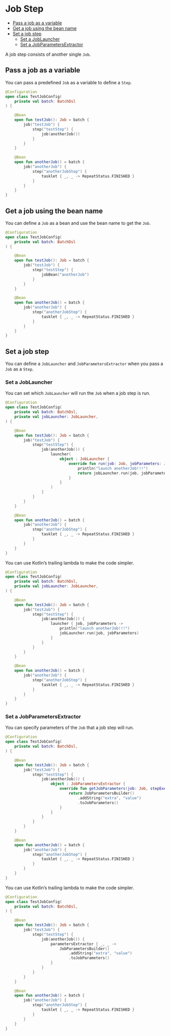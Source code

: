 # Job Step

- [Pass a job as a variable](#pass-a-job-as-a-variable)
- [Get a job using the bean name](#get-a-job-using-the-bean-name)
- [Set a job step](#set-a-job-step)
  - [Set a JobLauncher](#set-a-joblauncher)
  - [Set a JobParametersExtractor](#set-a-jobparametersextractor)

A job step consists of another single `Job`.

## Pass a job as a variable

You can pass a predefined `Job` as a variable to define a `Step`.

```kotlin
@Configuration
open class TestJobConfig(
    private val batch: BatchDsl
) {

    @Bean
    open fun testJob(): Job = batch {
        job("testJob") {
            step("testStep") {
                job(anotherJob())
            }
        }
    }

    @Bean
    open fun anotherJob() = batch {
        job("anotherJob") {
            step("anotherJobStep") {
                tasklet { _, _ -> RepeatStatus.FINISHED }
            }
        }
    }
}
```

## Get a job using the bean name

You can define a `Job` as a bean and use the bean name to get the `Job`.

```kotlin
@Configuration
open class TestJobConfig(
    private val batch: BatchDsl
) {

    @Bean
    open fun testJob(): Job = batch {
        job("testJob") {
            step("testStep") {
                jobBean("anotherJob")
            }
        }
    }

    @Bean
    open fun anotherJob() = batch {
        job("anotherJob") {
            step("anotherJobStep") {
                tasklet { _, _ -> RepeatStatus.FINISHED }
            }
        }
    }
}
```

## Set a job step

You can define a `JobLauncher` and `JobParametersExtractor` when you pass a `Job` as a `Step`.

### Set a JobLauncher

You can set which `JobLauncher` will run the `Job` when a job step is run.

```kotlin
@Configuration
open class TestJobConfig(
    private val batch: BatchDsl,
    private val jobLauncher: JobLauncher,
) {

    @Bean
    open fun testJob(): Job = batch {
        job("testJob") {
            step("testStep") {
                job(anotherJob()) {
                    launcher(
                        object : JobLauncher {
                            override fun run(job: Job, jobParameters: JobParameters): JobExecution {
                                println("launch anotherJob!!!")
                                return jobLauncher.run(job, jobParameters)
                            }
                        }
                    )
                }
            }
        }
    }

    @Bean
    open fun anotherJob() = batch {
        job("anotherJob") {
            step("anotherJobStep") {
                tasklet { _, _ -> RepeatStatus.FINISHED }
            }
        }
    }
}
```

You can use Kotlin’s trailing lambda to make the code simpler.

```kotlin
@Configuration
open class TestJobConfig(
    private val batch: BatchDsl,
    private val jobLauncher: JobLauncher,
) {

    @Bean
    open fun testJob(): Job = batch {
        job("testJob") {
            step("testStep") {
                job(anotherJob()) {
                    launcher { job, jobParameters ->
                        println("launch anotherJob!!!")
                        jobLauncher.run(job, jobParameters)
                    }
                }
            }
        }
    }

    @Bean
    open fun anotherJob() = batch {
        job("anotherJob") {
            step("anotherJobStep") {
                tasklet { _, _ -> RepeatStatus.FINISHED }
            }
        }
    }
}
```

### Set a JobParametersExtractor

You can specify parameters of the `Job` that a job step will run.

```kotlin
@Configuration
open class TestJobConfig(
    private val batch: BatchDsl,
) {

    @Bean
    open fun testJob(): Job = batch {
        job("testJob") {
            step("testStep") {
                job(anotherJob()) {
                    object : JobParametersExtractor {
                        override fun getJobParameters(job: Job, stepExecution: StepExecution): JobParameters {
                            return JobParametersBuilder()
                                .addString("extra", "value")
                                .toJobParameters()
                        }
                    }
                }
            }
        }
    }

    @Bean
    open fun anotherJob() = batch {
        job("anotherJob") {
            step("anotherJobStep") {
                tasklet { _, _ -> RepeatStatus.FINISHED }
            }
        }
    }
}
```

You can use Kotlin’s trailing lambda to make the code simpler.

```kotlin
@Configuration
open class TestJobConfig(
    private val batch: BatchDsl,
) {

    @Bean
    open fun testJob(): Job = batch {
        job("testJob") {
            step("testStep") {
                job(anotherJob()) {
                    parametersExtractor { _, _ ->
                        JobParametersBuilder()
                            .addString("extra", "value")
                            .toJobParameters()
                    }
                }
            }
        }
    }

    @Bean
    open fun anotherJob() = batch {
        job("anotherJob") {
            step("anotherJobStep") {
                tasklet { _, _ -> RepeatStatus.FINISHED }
            }
        }
    }
}
```
